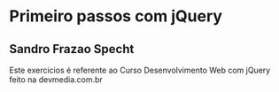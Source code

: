 # Primeiro passos com jQuery

## Sandro Frazao Specht

Este exercicios é referente ao Curso Desenvolvimento Web com jQuery feito na devmedia.com.br 


